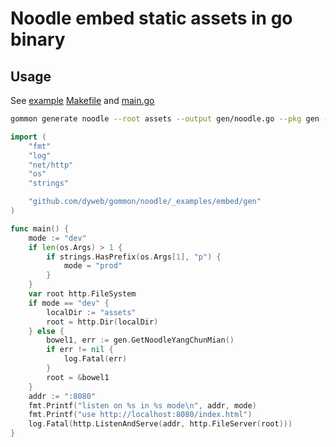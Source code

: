# Noodle embed static assets in go binary

## Usage

See [example](_examples/embed) [Makefile](_examples/embed/Makefile) and [main.go](_examples/embed/main.go)

````bash
gommon generate noodle --root assets --output gen/noodle.go --pkg gen --name YangChunMian
````

````go
import (
	"fmt"
	"log"
	"net/http"
	"os"
	"strings"

	"github.com/dyweb/gommon/noodle/_examples/embed/gen"
)

func main() {
	mode := "dev"
	if len(os.Args) > 1 {
		if strings.HasPrefix(os.Args[1], "p") {
			mode = "prod"
		}
	}
	var root http.FileSystem
	if mode == "dev" {
		localDir := "assets"
		root = http.Dir(localDir)
	} else {
		bowel1, err := gen.GetNoodleYangChunMian()
		if err != nil {
			log.Fatal(err)
		}
		root = &bowel1
	}
	addr := ":8080"
	fmt.Printf("listen on %s in %s mode\n", addr, mode)
	fmt.Printf("use http://localhost:8080/index.html")
	log.Fatal(http.ListenAndServe(addr, http.FileServer(root)))
}

````